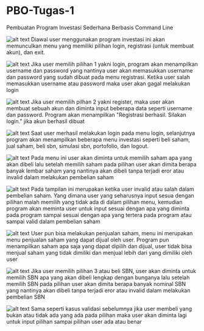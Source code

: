 # PBO-Tugas-1
Pembuatan Program Investasi Sederhana Berbasis Command Line

![alt text](MenuPertama.png)
 Diawal user menggunakan program investasi ini akan memunculkan menu yang memiliki pilihan
 login, registrasi (untuk membuat akun), dan exit.

![alt text](gagalLogin.png)
 Jika user memilih pilihan 1 yakni login, program akan menampilkan username dan password yang
 nantinya user akan memasukkan username dan password yang sudah dibuat pada menu registrasi.
 Ketika user salah memasukkan username atau password maka user akan gagal melakukan login

![alt text](MenuRegist.png)
 Jika user memilih pilhan 2 yakni register, maka user akan membuat sebuah akun dan diminta 
 input beberapa data seperti username dan password. Program akan menampilkan 
 "Registrasi berhasil. Silakan login." jika akun berhasil dibuat

![alt text](menuPilihan.png)
Saat user merhasil melakukan login pada menu login, selanjutnya program akan menampilkan 
beberapa menu investasi seperti beli saham, jual saham, beli sbn, simulasi sbn, portofolio,
dan logout.

![alt text](PembelianSaham.png)
Pada menu ini user akan diminta untuk memilih saham apa yang akan dibeli lalu setelah memilih 
saham pada pilihan user akan dimita berapa banyak lembar saham yang nantinya akan dibeli
tanpa terjadi eror atau invalid dalam melakukan pembelian saham

![alt text](invalidBeliSaham.png)
Pada tampilan ini merupakan ketika user invalid atau salah dalam pembelian saham. Yang dimana
user yang seharusnya input sesua dengan pilihan malah memilih yang tidak ada di dalam pilihan
menu, kemudian program akan meminta user untuk input sesuai dengan apa yang diminta pada program
sampai sesuai dengan apa yang tertera pada program atau sampai valid dalam pembelian saham

![alt text](JualSaham-2.png)
User pun bisa melakukan penjualan saham, menu ini merupakan menu penjualan saham yang dapat dijual oleh
user. Program pun menampilkan saham apa saja yang dapat dipilih dan dijual, user tidak bisa menjual saham
yang tidak dimiliki dan menjual lebih dari yang dimiliki oleh user

![alt text](BeliSBN.png)
Jika user memilih pilihan 3 atau beli SBN, user akan diminta untuk memilih SBN apa yang akan 
dibeli lengkap dengan bunganya lalu setelah memilih SBN pada pilihan user akan dimita berapa 
banyak nominal SBN yang nantinya akan dibeli tanpa terjadi eror atau invalid dalam melakukan pembelian SBN

![alt text](InvalidSBN.png)
Sama seperti kasus validasi sebelumnya jika user membeli yang bukan atau tidak ada yang ada pada pilihan
maka user akan diminta lagi untuk input pilihan sampai pilihan user ada atau benar




